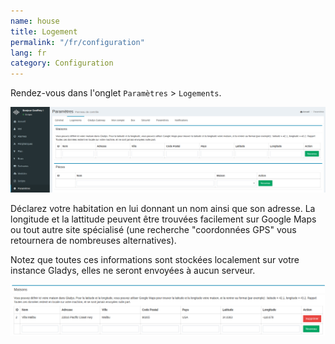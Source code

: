 ```yaml
---
name: house
title: Logement
permalink: "/fr/configuration"
lang: fr
category: Configuration
---
```


Rendez-vous dans l'onglet `Paramètres` > `Logements`.

<img alt="Gladys house" src="/assets/image/configuration/house1-fr.png" class="img-responsive"/>

Déclarez votre habitation en lui donnant un nom ainsi que son adresse. La longitude et la lattitude peuvent être trouvées facilement sur Google Maps ou tout autre site spécialisé (une recherche "coordonnées GPS" vous retournera de nombreuses alternatives).

Notez que toutes ces informations sont stockées localement sur votre instance Gladys, elles ne seront envoyées à aucun serveur.

<img alt="Gladys house" src="/assets/image/configuration/house2-fr.png" class="img-responsive"/>
